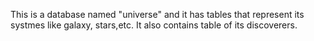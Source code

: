 This is a database named "universe" and it has tables that represent its systmes like galaxy, stars,etc. It also contains table of its discoverers.
